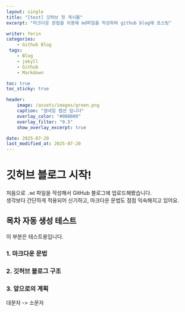 ```yaml
---
layout: single
title: "[test] 깃허브 첫 게시물"
excerpt: "마크다운 문법을 이용해 md파일을 작성하여 github blog에 포스팅"

writer: Yerin
categories:
    - Github Blog
 tags:
    - Blog
    - jekyll
    - Github
    - Markdown

toc: true
toc_sticky: true

header:
    image: /assets/images/green.png
    caption: "썸네일 캡션 입니다"
    overlay_color: "#000000"
    overlay_filter: "0.5"
    show_overlay_excerpt: true

date: 2025-07-20
last_modified_at: 2025-07-20
---
```


# 깃허브 블로그 시작!

처음으로 `.md` 파일을 작성해서 GitHub 블로그에 업로드해봤습니다.  
생각보다 간단하게 적용되어 신기하고, 마크다운 문법도 점점 익숙해지고 있어요.

## 목차 자동 생성 테스트

이 부분은 테스트용입니다.

### 1. 마크다운 문법

### 2. 깃허브 블로그 구조

### 3. 앞으로의 계획

대문자 -> 소문자
